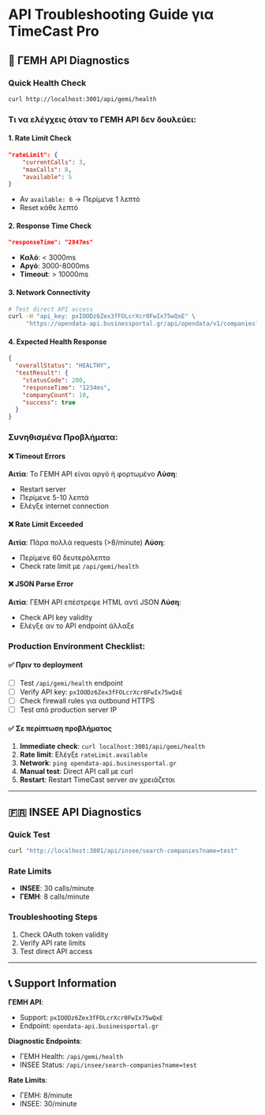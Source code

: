 # API Troubleshooting Guide για TimeCast Pro

## 🔧 ΓΕΜΗ API Diagnostics

### Quick Health Check
```bash
curl http://localhost:3001/api/gemi/health
```

### Τι να ελέγχεις όταν το ΓΕΜΗ API δεν δουλεύει:

#### 1. **Rate Limit Check**
```json
"rateLimit": {
    "currentCalls": 3,
    "maxCalls": 8,
    "available": 5
}
```
- Αν `available: 0` → Περίμενε 1 λεπτό
- Reset κάθε λεπτό

#### 2. **Response Time Check**
```json
"responseTime": "2847ms"
```
- **Καλό**: < 3000ms
- **Αργό**: 3000-8000ms  
- **Timeout**: > 10000ms

#### 3. **Network Connectivity**
```bash
# Test direct API access
curl -H "api_key: pxIOODz6Zex3fFOLcrXcr0FwIx75wQxE" \
     "https://opendata-api.businessportal.gr/api/opendata/v1/companies?name=test&resultsSize=1"
```

#### 4. **Expected Health Response**
```json
{
  "overallStatus": "HEALTHY",
  "testResult": {
    "statusCode": 200,
    "responseTime": "1234ms",
    "companyCount": 10,
    "success": true
  }
}
```

### Συνηθισμένα Προβλήματα:

#### ❌ **Timeout Errors**
**Αιτία**: Το ΓΕΜΗ API είναι αργό ή φορτωμένο
**Λύση**: 
- Restart server
- Περίμενε 5-10 λεπτά
- Ελέγξε internet connection

#### ❌ **Rate Limit Exceeded**  
**Αιτία**: Πάρα πολλά requests (>8/minute)
**Λύση**:
- Περίμενε 60 δευτερόλεπτα
- Check rate limit με `/api/gemi/health`

#### ❌ **JSON Parse Error**
**Αιτία**: ΓΕΜΗ API επέστρεψε HTML αντί JSON
**Λύση**:
- Check API key validity
- Ελέγξε αν το API endpoint άλλαξε

### Production Environment Checklist:

#### ✅ **Πριν το deployment**
- [ ] Test `/api/gemi/health` endpoint
- [ ] Verify API key: `pxIOODz6Zex3fFOLcrXcr0FwIx75wQxE`
- [ ] Check firewall rules για outbound HTTPS
- [ ] Test από production server IP

#### ✅ **Σε περίπτωση προβλήματος**
1. **Immediate check**: `curl localhost:3001/api/gemi/health`
2. **Rate limit**: Ελέγξε `rateLimit.available`
3. **Network**: `ping opendata-api.businessportal.gr`
4. **Manual test**: Direct API call με curl
5. **Restart**: Restart TimeCast server αν χρειάζεται

---

## 🇫🇷 INSEE API Diagnostics

### Quick Test
```bash
curl "http://localhost:3001/api/insee/search-companies?name=test"
```

### Rate Limits
- **INSEE**: 30 calls/minute
- **ΓΕΜΗ**: 8 calls/minute

### Troubleshooting Steps
1. Check OAuth token validity
2. Verify API rate limits
3. Test direct API access

---

## 📞 Support Information

**ΓΕΜΗ API**: 
- Support: `pxIOODz6Zex3fFOLcrXcr0FwIx75wQxE`
- Endpoint: `opendata-api.businessportal.gr`

**Diagnostic Endpoints**:
- ΓΕΜΗ Health: `/api/gemi/health`  
- INSEE Status: `/api/insee/search-companies?name=test`

**Rate Limits**:
- ΓΕΜΗ: 8/minute
- INSEE: 30/minute